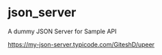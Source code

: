 # json_server

A dummy JSON Server for Sample API

https://my-json-server.typicode.com/GiteshD/upeer
